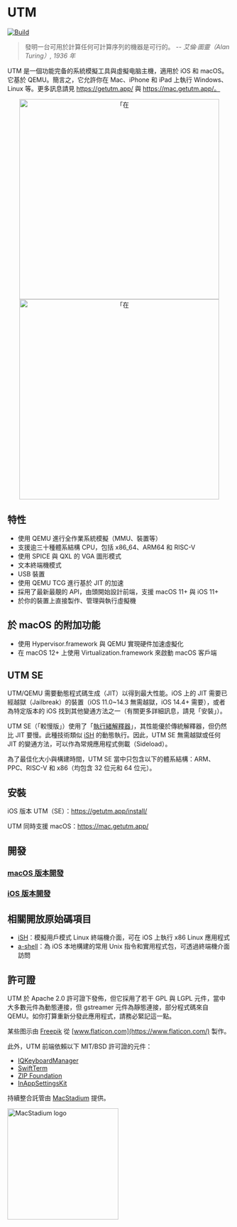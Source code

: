 #  UTM
[![Build](https://github.com/utmapp/UTM/workflows/Build/badge.svg?branch=master&event=push)][1]

> 發明一台可用於計算任何可計算序列的機器是可行的。
-- <cite>艾倫·圖靈（Alan Turing）, 1936 年</cite>

UTM 是一個功能完备的系統模擬工具與虛擬电脑主機，適用於 iOS 和 macOS。它基於 QEMU。簡言之，它允許你在 Mac、iPhone 和 iPad 上執行 Windows、Linux 等。更多訊息請見 https://getutm.app/ 與 https://mac.getutm.app/。

<p align="center">
  <img width="450px" alt=「在 iPhone 上執行 UTM" src="screen.png">
  <br>
  <img width="450px" alt=「在 MacBook 上執行 UTM" src="screenmac.png">
</p>

## 特性

* 使用 QEMU 進行全作業系統模擬（MMU、裝置等）
* 支援逾三十種體系結構 CPU，包括 x86_64、ARM64 和 RISC-V
* 使用 SPICE 與 QXL 的 VGA 圖形模式
* 文本終端機模式
* USB 裝置
* 使用 QEMU TCG 進行基於 JIT 的加速
* 採用了最新最靚的 API，由頭開始設計前端，支援 macOS 11+ 與 iOS 11+
* 於你的裝置上直接製作、管理與執行虛擬機

## 於 macOS 的附加功能

* 使用 Hypervisor.framework 與 QEMU 實現硬件加速虛擬化
* 在 macOS 12+ 上使用 Virtualization.framework 來啟動 macOS 客戶端

## UTM SE

UTM/QEMU 需要動態程式碼生成（JIT）以得到最大性能。iOS 上的 JIT 需要已經越獄（Jailbreak）的裝置（iOS 11.0~14.3 無需越獄，iOS 14.4+ 需要），或者為特定版本的 iOS 找到其他變通方法之一（有關更多詳細訊息，請見「安裝」）。

UTM SE（「較慢版」）使用了「[執行緒解釋器][3]」，其性能優於傳統解釋器，但仍然比 JIT 要慢。此種技術類似 [iSH][4] 的動態執行。因此，UTM SE 無需越獄或任何 JIT 的變通方法，可以作為常規應用程式側載（Sideload）。

為了最佳化大小與構建時間，UTM SE 當中只包含以下的體系結構：ARM、PPC、RISC-V 和 x86（均包含 32 位元和 64 位元）。

## 安裝

iOS 版本 UTM（SE）：https://getutm.app/install/

UTM 同時支援 macOS：https://mac.getutm.app/

## 開發

### [macOS 版本開發](Documentation/MacDevelopment.md)

### [iOS 版本開發](Documentation/iOSDevelopment.md)

## 相關開放原始碼項目

* [iSH][4]：模擬用戶模式 Linux 終端機介面，可在 iOS 上執行 x86 Linux 應用程式
* [a-shell][5]：為 iOS 本地構建的常用 Unix 指令和實用程式包，可透過終端機介面訪問

## 許可證

UTM 於 Apache 2.0 許可證下發佈，但它採用了若干 GPL 與 LGPL 元件，當中大多數元件為動態連接，但 gstreamer 元件為靜態連接，部分程式碼來自 QEMU。如你打算重新分發此應用程式，請務必緊記這一點。

某些图示由 [Freepik](https://www.freepik.com) 從 [www.flaticon.com](https://www.flaticon.com/) 製作。

此外，UTM 前端依賴以下 MIT/BSD 許可證的元件：

* [IQKeyboardManager](https://github.com/hackiftekhar/IQKeyboardManager)
* [SwiftTerm](https://github.com/migueldeicaza/SwiftTerm)
* [ZIP Foundation](https://github.com/weichsel/ZIPFoundation)
* [InAppSettingsKit](https://github.com/futuretap/InAppSettingsKit)

持續整合託管由 [MacStadium](https://www.macstadium.com/opensource) 提供。

[<img src="https://uploads-ssl.webflow.com/5ac3c046c82724970fc60918/5c019d917bba312af7553b49_MacStadium-developerlogo.png" alt="MacStadium logo" width="250">](https://www.macstadium.com)

  [1]: https://github.com/utmapp/UTM/actions?query=event%3Arelease+workflow%3ABuild
  [2]: screen.png
  [3]: https://github.com/ktemkin/qemu/blob/with_tcti/tcg/aarch64-tcti/README.md
  [4]: https://github.com/ish-app/ish
  [5]: https://github.com/holzschu/a-shell
